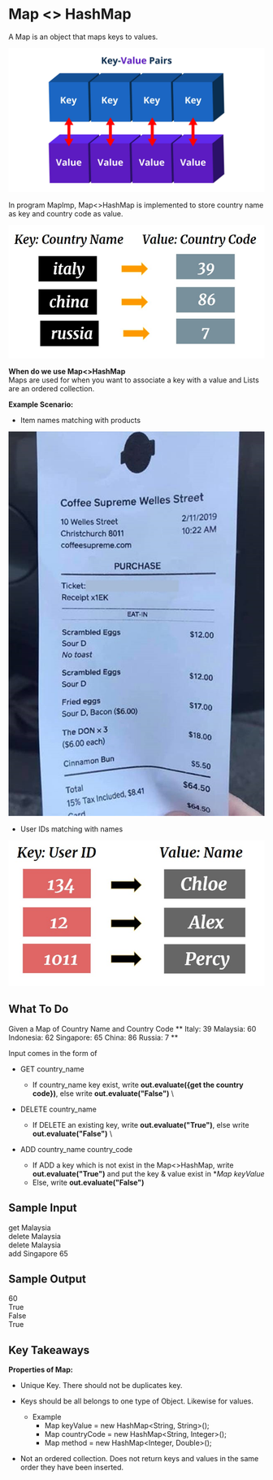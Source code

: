 # Map <> HashMap
A Map is an object that maps keys to values.
<p align="center">
 <img src="metadata/key-value.jpg">
</p>


In program MapImp, Map<>HashMap is implemented to store country name as key and country code as value.
<p align="center">
 <img src="metadata/country_code.jpg">
</p>

**When do we use Map<>HashMap** \
Maps are used for when you want to associate a key with a value and Lists are an ordered collection.

**Example Scenario:** 
- Item names matching with products
<p align="center">
 <img src="metadata/receipt.jpg">
</p>

- User IDs matching with names
<p align="center">
 <img src="metadata/key-value2.jpg">
</p>

## **What To Do**
Given a Map of Country Name and Country Code 
**
Italy: 39
Malaysia: 60
Indonesia: 62
Singapore: 65
China: 86
Russia: 7
**

Input comes in the form of 

- GET country_name
  - If country_name key exist, write **out.evaluate({get the country code})**, else write **out.evaluate("False")** \
  
- DELETE country_name
  - If DELETE an existing key, write **out.evaluate("True")**, else write **out.evaluate("False")** \
   
- ADD country_name country_code 
  - If ADD a key which is not exist in the Map<>HashMap, write **out.evaluate("True")**  and put the key & value exist in **Map keyValue*
  - Else, write **out.evaluate("False")**  


## **Sample Input** 
get Malaysia  
delete Malaysia  
delete Malaysia  
add Singapore 65 

## **Sample Output** 
60  
True  
False  
True  

## **Key Takeaways** 

**Properties of Map:**
- Unique Key. There should not be duplicates key.
- Keys should be all belongs to one type of Object. Likewise for values.
    -   Example
        -   Map keyValue = new HashMap<String, String>();
        -   Map countryCode = new HashMap<String, Integer>();
        -   Map method = new HashMap<Integer, Double>();
        
- Not an ordered collection. Does not return keys and values in the same order they have been inserted.



